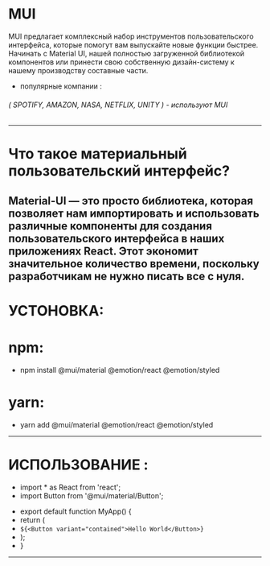 # MUI
MUI предлагает комплексный
набор инструментов пользовательского интерфейса, которые помогут вам
выпускайте новые функции быстрее. Начинать
с Material UI, нашей полностью загруженной библиотекой компонентов или
принести свою собственную дизайн-систему
к нашему производству
составные части.

+ популярные компании :
###### ( SPOTIFY,  AMAZON, NASA, NETFLIX, UNITY ) - используют MUI
----
# Что такое материальный пользовательский интерфейс? 
Material-UI — это просто библиотека, которая позволяет нам импортировать и использовать различные
компоненты для создания пользовательского интерфейса в наших приложениях React. Этот
экономит значительное количество времени, поскольку разработчикам не нужно
писать все с нуля.
------
# УСТОНОВКА:
# npm:
 * npm install @mui/material @emotion/react @emotion/styled
# yarn:
 * yarn add @mui/material @emotion/react @emotion/styled
-----
# ИСПОЛЬЗОВАНИЕ :

+ import * as React from 'react';
+ import Button from '@mui/material/Button';

- export default function MyApp() {
- return (
   <div>
- `${<Button variant="contained">Hello World</Button>}`
    </div>
-  );
- }
----
